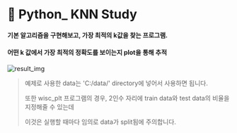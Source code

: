 # :notebook_with_decorative_cover: Python_ KNN Study

#### 기본 알고리즘을 구현해보고, 가장 최적의 k값을 찾는 프로그램.

#### 어떤 k 값에서 가장 최적의 정확도를 보이는지 plot을 통해 추적

![result_img](https://user-images.githubusercontent.com/59518805/71807371-86aaba80-30ae-11ea-8dd3-0c8708b1dc42.png)

> 예제로 사용한 data는 'C:/data/' directory에 넣어서 사용하면 됩니다.
>
> 또한 wisc_plt 프로그램의 경우, 2인수 자리에 train data와 test data의 비율을 지정해줄 수 있는데
>
> 이것은 실행할 때마다 임의로 data가 split됨에 주의합니다.
